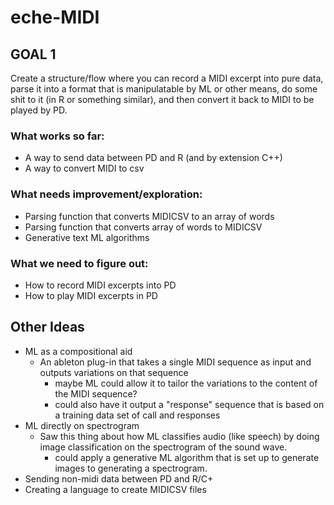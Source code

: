 # eche-MIDI

## GOAL 1

Create a structure/flow where you can record a MIDI excerpt into pure data, parse it into a format that is manipulatable by ML or other means, do some shit to it (in R or something similar), and then convert it back to MIDI to be played by PD.

### What works so far:

* A way to send data between PD and R (and by extension C++)
* A way to convert MIDI to csv

### What needs improvement/exploration:
* Parsing function that converts MIDICSV to an array of words
* Parsing function that converts array of words to MIDICSV
* Generative text ML algorithms

### What we need to figure out:
* How to record MIDI excerpts into PD
* How to play MIDI excerpts in PD

## Other Ideas

* ML as a compositional aid
  * An ableton plug-in that takes a single MIDI sequence as input and outputs variations on that sequence
    * maybe ML could allow it to tailor the variations to the content of the MIDI sequence?
    * could also have it output a "response" sequence that is based on a training data set of call and responses
* ML directly on spectrogram
  * Saw this thing about how ML classifies audio (like speech) by doing image classification on the spectrogram of the sound wave.
    * could apply a generative ML algorithm that is set up to generate images to generating a spectrogram.
* Sending non-midi data between PD and R/C+
* Creating a language to create MIDICSV files
